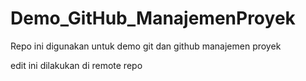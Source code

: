 # Demo_GitHub_ManajemenProyek
Repo ini digunakan untuk demo git dan github manajemen proyek


edit ini dilakukan di remote repo
